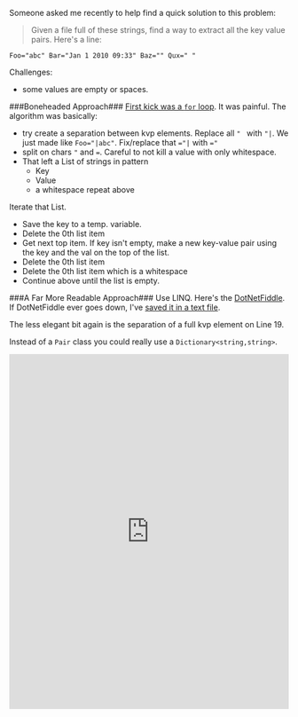 <!--{Title:"Small Algorithms: Pulling Key Value Pairs From A File",PublishedOn:"Feb 7 2014",Intro:"I recently had the chance to create a small algorithm to extract key-value pairs from a flat file."}-->

Someone asked me recently to help find a quick solution to this problem:

>Given a file full of these strings, find a way to extract all the key value pairs. Here's a line:

    Foo="abc" Bar="Jan 1 2010 09:33" Baz="" Qux=" "

Challenges:
* some values are empty or spaces.

###Boneheaded Approach###
[First kick was a `for` loop](http://dotnetfiddle.net/L9Svn1). It was painful. The algorithm was basically:

* try create a separation between kvp elements. Replace all `" ` with `"|`. We just made like `Foo="|abc"`. Fix/replace that `="|` with `="` 
* split on chars `"` and `=`. Careful to not kill a value with only whitespace.
* That left a List of strings in pattern
    * Key
    * Value
    * a whitespace
    repeat above

Iterate that List. 
* Save the key to a temp. variable. 
* Delete the 0th list item
* Get next top item. If key isn't empty, make a new key-value pair using the key and the val on the top of the list.
* Delete the 0th list item
* Delete the 0th list item which is a whitespace
* Continue above until the list is empty. 

###A Far More Readable Approach###
Use LINQ. Here's the [DotNetFiddle](http://dotnetfiddle.net/BoHx2d). If DotNetFiddle ever goes down, I've [saved it in a text file](http://devtxt.com/blogfiles/files/key-value-pairs-linq.txt).

The less elegant bit again is the separation of a full kvp element on Line 19.

Instead of a `Pair` class you could really use a `Dictionary<string,string>`.

<iframe width="100%" height="640" src="http://dotnetfiddle.net/Widget/BoHx2d" frameborder="0"></iframe>

